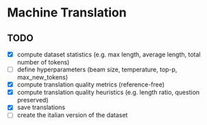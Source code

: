 # Machine Translation

## TODO

- [x] compute dataset statistics (e.g. max length, average length, total number of tokens)
- [ ] define hyperparameters (beam size, temperature, top-p, max_new_tokens)
- [x] compute translation quality metrics (reference-free)
- [x] compute translation quality heuristics (e.g. length ratio, question preserved)
- [x] save translations
- [ ] create the italian version of the dataset
